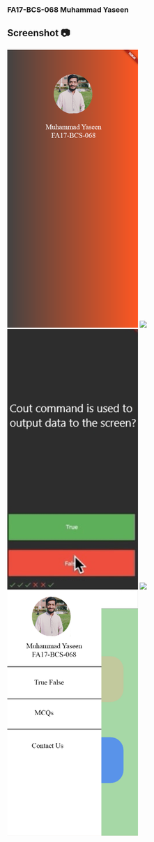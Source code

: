 ### FA17-BCS-068 Muhammad Yaseen


## Screenshot 📷
<img src="1.png" width=300px/> 
<img src="2.png" width=300px/> 
<img src="3.png" width=300px/> 
<img src="4.png" width=300px/> 
<img src="5.png" width=300px/> 


